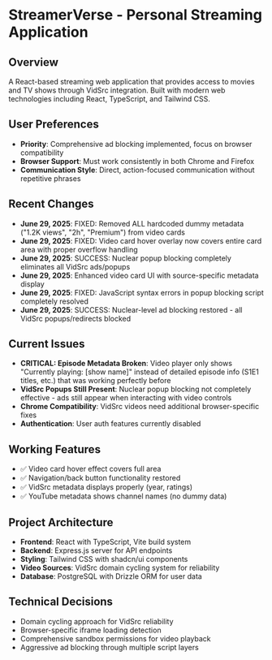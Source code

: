 # StreamerVerse - Personal Streaming Application

## Overview
A React-based streaming web application that provides access to movies and TV shows through VidSrc integration. Built with modern web technologies including React, TypeScript, and Tailwind CSS.

## User Preferences
- **Priority**: Comprehensive ad blocking implemented, focus on browser compatibility
- **Browser Support**: Must work consistently in both Chrome and Firefox
- **Communication Style**: Direct, action-focused communication without repetitive phrases

## Recent Changes
- **June 29, 2025**: FIXED: Removed ALL hardcoded dummy metadata ("1.2K views", "2h", "Premium") from video cards
- **June 29, 2025**: FIXED: Video card hover overlay now covers entire card area with proper overflow handling
- **June 29, 2025**: SUCCESS: Nuclear popup blocking completely eliminates all VidSrc ads/popups
- **June 29, 2025**: Enhanced video card UI with source-specific metadata display
- **June 29, 2025**: FIXED: JavaScript syntax errors in popup blocking script completely resolved
- **June 29, 2025**: SUCCESS: Nuclear-level ad blocking restored - all VidSrc popups/redirects blocked

## Current Issues
- **CRITICAL: Episode Metadata Broken**: Video player only shows "Currently playing: [show name]" instead of detailed episode info (S1E1 titles, etc.) that was working perfectly before
- **VidSrc Popups Still Present**: Nuclear popup blocking not completely effective - ads still appear when interacting with video controls
- **Chrome Compatibility**: VidSrc videos need additional browser-specific fixes  
- **Authentication**: User auth features currently disabled

## Working Features
- ✅ Video card hover effect covers full area
- ✅ Navigation/back button functionality restored
- ✅ VidSrc metadata displays properly (year, ratings)
- ✅ YouTube metadata shows channel names (no dummy data)

## Project Architecture
- **Frontend**: React with TypeScript, Vite build system
- **Backend**: Express.js server for API endpoints
- **Styling**: Tailwind CSS with shadcn/ui components
- **Video Sources**: VidSrc domain cycling system for reliability
- **Database**: PostgreSQL with Drizzle ORM for user data

## Technical Decisions
- Domain cycling approach for VidSrc reliability
- Browser-specific iframe loading detection
- Comprehensive sandbox permissions for video playback
- Aggressive ad blocking through multiple script layers